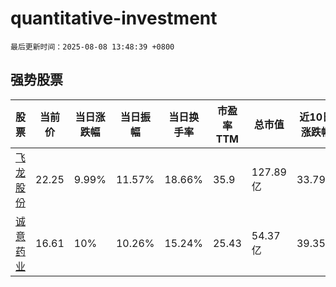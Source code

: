 # quantitative-investment

`最后更新时间：2025-08-08 13:48:39 +0800`

## 强势股票

|股票|当前价|当日涨跌幅|当日振幅|当日换手率|市盈率TTM|总市值|近10日涨跌幅|
|----|----|----|----|----|----|----|----|
|[飞龙股份](https://xueqiu.com/S/SZ002536)|22.25|9.99%|11.57%|18.66%|35.9|127.89亿|33.79%|
|[诚意药业](https://xueqiu.com/S/SH603811)|16.61|10%|10.26%|15.24%|25.43|54.37亿|39.35%|
